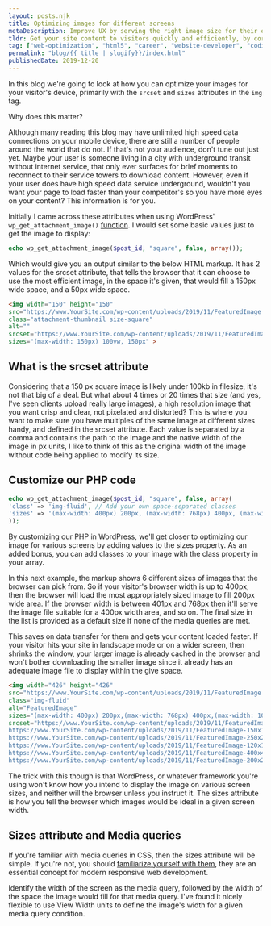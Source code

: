 ```yaml
---
layout: posts.njk
title: Optimizing images for different screens
metaDescription: Improve UX by serving the right image size for their experience
tldr: Get your site content to visitors quickly and efficiently, by correctly using the srcset and sizes attributes in the image tag. Used incorrectly, can cost your users unnecessarily large data usage and a poor user experience.
tag: ["web-optimization", "html5", "career", "website-developer", "coding"]
permalink: "blog/{{ title | slugify}}/index.html"
publishedDate: 2019-12-20
---
```

<p>In this blog we're going to look at how you can optimize your images for your visitor's device, primarily with the <code>srcset</code> and <code>sizes</code> attributes in the <code>img</code> tag.</p>

<p>Why does this matter?</p>

<p>Although many reading this blog may have unlimited high speed data connections on your mobile device, there are still a number of people around the world that do not. If that's not your audience, don't tune out just yet. Maybe your user is someone living in a city with underground transit without internet service, that only ever surfaces for brief moments to reconnect to their service towers to download content. However, even if your user does have high speed data service underground, wouldn't you want your page to load faster than your competitor's so you have more eyes on your content? This information is for you.</p>

<p>Initially I came across these attributes when using WordPress' <code>wp_get_attachment_image()</code> <a href="https://developer.wordpress.org/reference/functions/wp_get_attachment_image/" target="_blank" rel="noreferrer noopener" aria-label="function (opens in a new tab)">function</a>. I would set some basic values just to get the image to display:</p>

```php
echo wp_get_attachment_image($post_id, "square", false, array());
```

<p>Which would give you an output similar to the below HTML markup. It has 2 values for the srcset attribute, that tells the browser that it can choose to use the most efficient image, in the space it's given, that would fill a 150px wide space, and a 50px wide space.</p>

```html
<img width="150" height="150" 
src="https://www.YourSite.com/wp-content/uploads/2019/11/FeaturedImage.jpg" 
class="attachment-thumbnail size-square" 
alt="" 
srcset="https://www.YourSite.com/wp-content/uploads/2019/11/FeaturedImage.jpg 150w, https://www.YourSite.com/wp-content/uploads/2019/11/FeaturedImage-50x50.jpg 50w" 
sizes="(max-width: 150px) 100vw, 150px" >
```

<h2>What is the srcset attribute</h2>

<p>Considering that a 150 px square image is likely under 100kb in filesize, it's not that big of a deal. But what about 4 times or 20 times that size (and yes, I've seen clients upload really large images), a high resolution image that you want crisp and clear, not pixelated and distorted? This is where you want to make sure you have multiples of the same image at different sizes handy, and defined in the srcset attribute. Each value is separated by a comma and contains the path to the image and the native width of the image in px units, I like to think of this as the original width of the image without code being applied to modify its size.</p>

<h2>Customize our PHP code</h2>

```php
echo wp_get_attachment_image($post_id, "square", false, array(
'class' => 'img-fluid', // Add your own space-separated classes
'sizes' => '(max-width: 400px) 200px, (max-width: 768px) 400px, (max-width: 1024px) 350px, (max-width: 1600px) 700px, 400px' // to indicate the size of the image, you can use vw units. pixels is required for screen widths for the media-queries
));
```

<p>By customizing our PHP in WordPress, we'll get closer to optimizing our image for various screens by adding values to the sizes property. As an added bonus, you can add classes to your image with the class property in your array.</p>

<p>In this next example, the markup shows 6 different sizes of images that the browser can pick from. So if your visitor's browser width is up to 400px, then the browser will load the most appropriately sized image to fill 200px wide area. If the browser width is between 401px and 768px then it'll serve the image file suitable for a 400px width area, and so on. The final size in the list is provided as a default size if none of the media queries are met. </p>

<p>This saves on data transfer for them and gets your content loaded faster. If your visitor hits your site in landscape mode or on a wider screen, then shrinks the window, your larger image is already cached in the browser and won't bother downloading the smaller image since it already has an adequate image file to display within the give space. </p>

```html
<img width="426" height="426" 
src="https://www.YourSite.com/wp-content/uploads/2019/11/FeaturedImage.png"
class="img-fluid" 
alt="FeaturedImage" 
sizes="(max-width: 400px) 200px,(max-width: 768px) 400px,(max-width: 1024px) 350px,(max-width: 1600px) 700px, 400px" 
srcset="https://www.YourSite.com/wp-content/uploads/2019/11/FeaturedImage.png 426w, 
https://www.YourSite.com/wp-content/uploads/2019/11/FeaturedImage-150x150.png 150w, 
https://www.YourSite.com/wp-content/uploads/2019/11/FeaturedImage-250x250.png 250w, 
https://www.YourSite.com/wp-content/uploads/2019/11/FeaturedImage-120x120.png 120w, 
https://www.YourSite.com/wp-content/uploads/2019/11/FeaturedImage-400x400.png 400w, 
https://www.YourSite.com/wp-content/uploads/2019/11/FeaturedImage-200x200.png 200w" >
```

<p>The trick with this though is that WordPress, or whatever framework you're using won't know how you intend to display the image on various screen sizes, and neither will the browser unless you instruct it. The sizes attribute is how you tell the browser which images would be ideal in a given screen width.</p>

<h2>Sizes attribute and Media queries</h2>

<p>If you're familiar with media queries in CSS, then the sizes attribute will be simple. If you're not, you should <a href="https://css-tricks.com/logic-in-media-queries/#article-header-id-2" target="_blank" rel="noreferrer noopener" aria-label="familiarize yourself with them (opens in a new tab)">familiarize yourself with them</a>, they are an essential concept for modern responsive web development. </p>

<p>Identify the width of the screen as the media query, followed by the width of the space the image would fill for that media query. I've found it nicely flexible to use View Width units to define the image's width for a given media query condition.</p>
